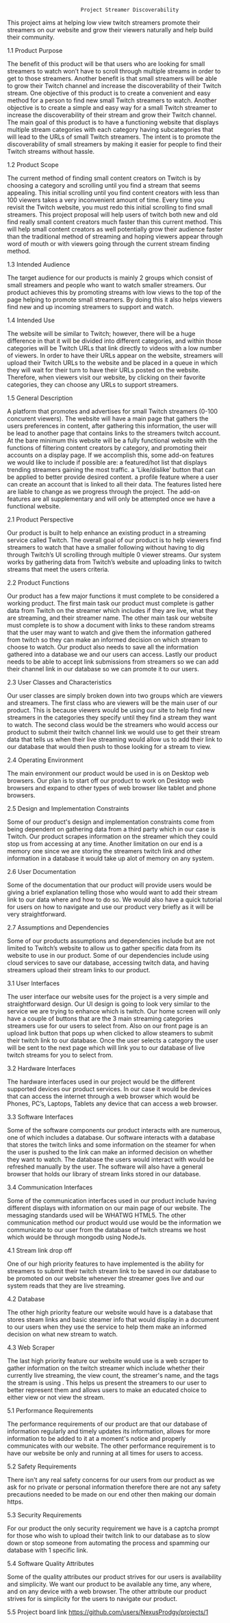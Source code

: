 							Project Streamer Discoverability 

This project aims at helping low view twitch streamers promote their streamers on our website and grow their viewers naturally and help build their community.


1.1 Product Purpose

The benefit of this product will be that users who are looking for small streamers to watch won’t have to scroll through multiple streams in order to get to those streamers. Another benefit is that small streamers will be able to grow their Twitch channel and increase the discoverability of their Twitch stream. One objective of this product is to create a convenient and easy method for a person to find new small Twitch streamers to watch. Another objective is to create a simple and easy way for a small Twitch streamer to increase the discoverability of their stream and grow their Twitch channel. The main goal of this product is to have a functioning website that displays multiple stream categories with each category having subcategories that will lead to the URLs of small Twitch streamers. The intent is to promote the discoverability of small streamers by making it easier for people to find their Twitch streams without hassle.

1.2 Product Scope

The current method of finding small content creators on Twitch is by choosing a category and scrolling until you find a stream that seems appealing. This initial scrolling until you find content creators with less than 100 viewers takes a very inconvenient amount of time.  Every time you revisit the Twitch website, you must redo this initial scrolling to find small streamers. This project proposal will help users of twitch both new and old find really small content creators much faster than this current method. This will help small content creators as well potentially grow their audience faster than the traditional method of streaming and hoping viewers appear through word of mouth or with viewers going through the current stream finding method.

1.3 Intended Audience

The target audience for our products is mainly 2 groups which consist of small streamers and people who want to watch smaller streamers. Our product achieves this by promoting streams with low views to the top of the page helping to promote small streamers. By doing this it also helps viewers find new and up incoming streamers to support and watch.

1.4 Intended Use 

The website will be similar to Twitch; however, there will be a huge difference in that it will be divided into different categories, and within those categories will be Twitch URLs that link directly to videos with a low number of viewers. In order to have their URLs appear on the website, streamers will upload their Twitch URLs to the website and be placed in a queue in which they will wait for their turn to have their URLs posted on the website. Therefore, when viewers visit our website, by clicking on their favorite categories, they can choose any URLs to support streamers.

1.5 General Description  

A platform that promotes and advertises for small Twitch streamers (0-100 concurent viewers). The website will have a main page that gathers the users preferences in content, after gathering this information,  the user will be lead to another page that contains links to the streamers twitch account. At the bare minimum this website will be a fully functional website with the functions of filtering content creators by category, and promoting their accounts on a display page. If we accomplish this, some add-on features we would like to include if possible are: 
a featured/hot list that displays trending streamers gaining the most traffic. 
a 'Like/dislike’ button that can be applied to better provide desired content.
a profile feature where a user can create an account that is linked to all their data. 
		The features listed here are liable to change as we progress through the project.
The add-on  features are all supplementary and will only be attempted once we have a functional website. 

2.1 Product Perspective 

Our product is built to help enhance an existing product in a streaming service called Twitch. The overall goal of our product is to help viewers find streamers to watch that have a smaller following without having to dig through Twitch’s UI scrolling through multiple 0 viewer streams. Our system works by gathering data from Twitch’s website and uploading links to twitch streams that meet the users criteria.

2.2 Product Functions 

Our product has a few major functions it must complete to be considered a working product. The first main task our product must complete is gather data from Twitch on the streamer which includes if they are live, what they are streaming, and their streamer name. The other main task our website must complete is to show a document with links to these random streams that the user may want to watch and give them the information gathered from twitch so they can make an informed decision on which stream to choose to watch. Our product also needs to save all the information gathered into a database we and our users can access. Lastly our product needs to be able to accept link submissions from streamers so we can add their channel link in our database so we can promote it to our users. 

2.3 User Classes and Characteristics

  Our user classes are simply broken down into two groups which are viewers and streamers. The first class who are viewers will be the main user of our product. This is because viewers would be using our site to help find new streamers in the categories they specify until they find a stream they want to watch. The second class would be the streamers who would access our product to submit their twitch channel link we would use to get their stream data that tells us when their live streaming would allow us to add their link to our database that would then push to those looking for a stream to view.

2.4 Operating Environment 
	
  The main environment our product would be used in is on Desktop web browsers. Our plan is to start off our product to work on Desktop web browsers and expand to other types of web browser like tablet and phone browsers. 

2.5 Design and Implementation Constraints 
	
  Some of our product's design and implementation constraints come from being dependent on gathering data from a third party which in our case is Twitch. Our product scrapes information on the streamer which they could stop us from accessing at any time. Another limitation on our end is a memory one since we are storing the streamers twitch link and other information in a database it would take up alot of memory on any system.

2.6 User Documentation 
	
  Some of the documentation that our product will provide users would be giving a brief  explanation telling those who would want to add their stream link to our data where and how to do so. We would also have a quick tutorial for users on how to navigate and use our product very briefly as it will be very straightforward.

2.7 Assumptions and Dependencies  
	
  Some of our products assumptions and dependencies include but are not limited to Twitch’s website to allow us to gather specific data from its website to use in our product. Some of our dependencies include using cloud services to save our database, accessing twitch data, and having streamers upload their stream links to our product.

3.1 User Interfaces 
	
  The user interface our website uses for the project is a very simple and straightforward design. Our UI design is going to look very similar to the service we are trying to enhance which is twitch. Our home screen will only have a couple of buttons that are the 3 main streaming categories streamers use for our users to select from. Also on our front page is an upload link button that pops up when clicked to allow steamers to submit their twitch link to our database. Once the user selects a category the user will be sent to the next page which will link you to our database of  live twitch streams for you to select from.

3.2 Hardware Interfaces 
	
  The hardware interfaces used in our project would be the different supported devices our product services. In our case it would be devices that can access the internet through a web browser which would be Phones, PC’s, Laptops, Tablets any device that can access a web browser.

3.3 Software Interfaces

Some of the software components our product interacts with are numerous, one of which includes a database. Our software interacts with a database that stores the twitch links and some information on the steamer for when the user is pushed to the link can make an informed decision on whether they want to watch. The database the users would interact with would be refreshed manually by the user. The software will also have a general browser that holds our library of stream links stored in our database.

3.4 Communication Interfaces
	
  Some of the communication interfaces used in our product include having different displays with information on our main page of our website. The messaging standards used will be WHATWG HTML5.  The other communication method our product would use would be the information we communicate to our user from the database of twitch streams we host which would be through mongodb using NodeJs.

4.1 Stream link drop off 
	
  One of our high priority features to have implemented is the ability for streamers to submit their twitch stream link to be saved in our database to be promoted on our website whenever the streamer goes live and our system reads that they are live streaming.

4.2 Database

The other high priority feature our website would have is a database that stores steam links and basic steamer info that would display in a document to our users when they use the service to help them make an informed decision on what new stream to watch.

4.3 Web Scraper
	
  The last high priority feature our website would use is a web scraper to gather information on the twitch streamer which include whether their currently live streaming, the view count, the streamer's name, and the tags the stream is using . This helps us present the streamers to our user to better represent them and allows users to make an educated choice to either view or not view the stream.

5.1 Performance Requirements 

The performance requirements of our product are that our database of information regularly and timely updates its information, allows for more information to be added to it at a moment's notice and properly communicates with our website. The other performance requirement is to have our website be only and running at all times for users to access. 

5.2 Safety Requirements 
	
  There isn't any real safety concerns for our users from our product as we ask for no private or personal information therefore there are not any safety precautions needed to be made on our end other then making our domain https. 

5.3 Security Requirements 	

For our product the only security requirement we have is a captcha prompt for those who wish to upload their twitch link to our database as to slow down or stop someone from automating the process and spamming our database with 1 specific link.

5.4 Software Quality Attributes 
	
  Some of the quality attributes our product strives for our users is availability and simplicity. We want our product to be available any time, any where, and on any device with a web browser. The other attribute our product strives for is simplicity for the users to navigate our product.
  
5.5  Project board link https://github.com/users/NexusProdgy/projects/1


